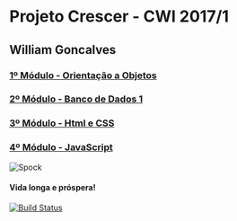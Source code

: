 # Projeto Crescer - CWI 2017/1

## William Goncalves

### [1º Módulo - Orientação a Objetos](https://github.com/cwi-crescer-2017-1/william.goncalves/tree/master/CavaleirosDoZodiacoModulo1)
### [2º Módulo - Banco de Dados 1](https://github.com/cwi-crescer-2017-1/william.goncalves/tree/master/Banco%20de%20Dados%20-%20Modulo%202)
### [3º Módulo - Html e CSS](https://github.com/cwi-crescer-2017-1/william.goncalves/tree/master/HTML%20e%20CSS%20-%20Modulo%203)
### [4º Módulo - JavaScript](https://github.com/cwi-crescer-2017-1/william.goncalves/tree/master/JavaScript%20-%20Modulo%204)

![Spock](http://indicetj.com/pdf/95_ehoba_iehova_jehova.jpg)

#### Vida longa e próspera!

[![Build Status](https://travis-ci.org/cwi-crescer-2017-1/william.goncalves.svg?branch=master)](https://travis-ci.org/cwi-crescer-2017-1/william.goncalves)
